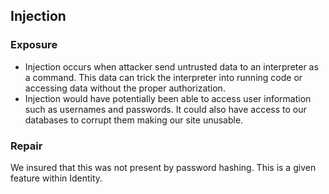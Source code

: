 ## Injection

### Exposure 

- Injection occurs when attacker send untrusted data to an interpreter as a command. This data can trick the interpreter into running code or accessing data without the proper authorization.
- Injection would have potentially been able to access user information such as usernames and passwords. It could also have access to our databases to corrupt them making our site unusable. 

### Repair

We insured that this was not present by password hashing. This is a given feature within Identity.

